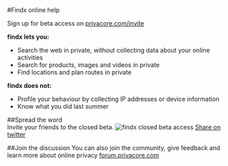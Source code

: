 #Findx online help

Sign up for beta access on 
[privacore.com/invite](https://www.privacore.com/invite/)

**findx lets you:**

- Search the web in private, without collecting data about your online activities
- Search for products, images and videos in private
- Find locations and plan routes in private  

**findx does not:**

- Profile your behaviour by collecting IP addresses or device information
- Know what you did last summer

##Spread the word  
Invite your friends to the closed beta.
![findx closed beta access](https://www.privacore.com/wp-content/uploads/2016/09/login-to-closed-beta-access-to-findx.png)
[Share on twitter](https://twitter.com/intent/tweet?text=Join+findx+beta+-+Get+lucky+and+be+one+of+the+first+to+access+before+launch+%23privacy+%26+%23search+%40findx&url=https://www.privacore.com/invite/)


##Join the discussion 
You can also join the community, give feedback and learn more about online privacy 
[forum.privacore.com](https://forum.privacore.com/)
